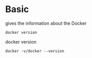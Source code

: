 # Basic
gives the information about the Docker
```
docker version
```
docker version
```
docker -v/docker --version
```

